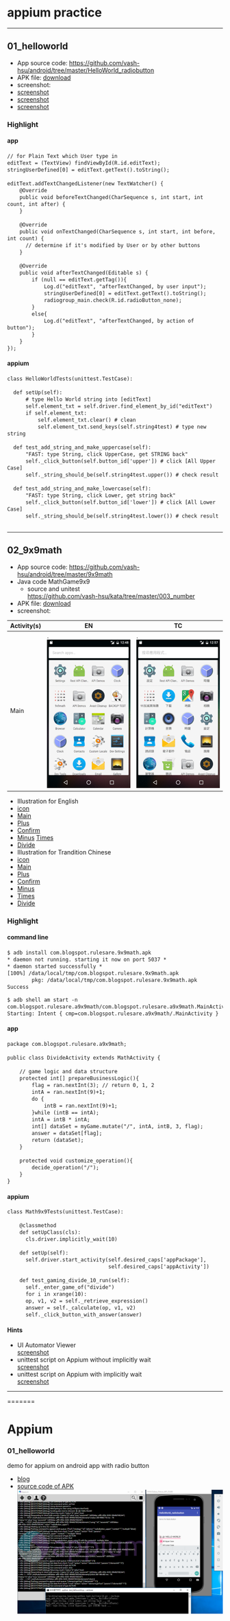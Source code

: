 # appium practice
---


## 01_helloworld

* App source code: https://github.com/vash-hsu/android/tree/master/HelloWorld_radiobutton
* APK file: [download](01_helloworld/com.blogspot.rulesare.helloworld_radiobutton.apk)
* screenshot:
 * [screenshot](01_helloworld/illustration_01/version_1-1.PNG)
 * [screenshot](01_helloworld/illustration_01/version_1-2.PNG)
 * [screenshot](01_helloworld/illustration_01/version_2.PNG)

### Highlight

#### app
```
// for Plain Text which User type in
editText = (TextView) findViewById(R.id.editText);
stringUserDefined[0] = editText.getText().toString();

editText.addTextChangedListener(new TextWatcher() {
    @Override
    public void beforeTextChanged(CharSequence s, int start, int count, int after) {
    }

    @Override
    public void onTextChanged(CharSequence s, int start, int before, int count) {
	  // determine if it's modified by User or by other buttons
    }

    @Override
    public void afterTextChanged(Editable s) {
		if (null == editText.getTag()){
			Log.d("editText", "afterTextChanged, by user input");
			stringUserDefined[0] = editText.getText().toString();
			radiogroup_main.check(R.id.radioButton_none);
		}
		else{
			Log.d("editText", "afterTextChanged, by action of button");
		}
	}
});
```
#### appium
```
class HelloWorldTests(unittest.TestCase):

  def setUp(self):
      # type Hello World string into [editText]
      self.element_txt = self.driver.find_element_by_id("editText")
      if self.element_txt:
          self.element_txt.clear() # clean
          self.element_txt.send_keys(self.string4test) # type new string

  def test_add_string_and_make_uppercase(self):
      "FAST: type String, click UpperCase, get STRING back"
      self._click_button(self.button_id['upper']) # click [All Upper Case]
      self._string_should_be(self.string4test.upper()) # check result

  def test_add_string_and_make_lowercase(self):
      "FAST: type String, click Lower, get string back"
      self._click_button(self.button_id['lower']) # click [All Lower Case]
      self._string_should_be(self.string4test.lower()) # check result


```
---

## 02_9x9math
* App source code: https://github.com/vash-hsu/android/tree/master/9x9math
 * Java code MathGame9x9
   *  source and unitest  
    https://github.com/vash-hsu/kata/tree/master/003_number
* APK file: [download](02_9x9math/com.blogspot.rulesare.9x9math.apk)
* screenshot:

| Activity(s) | EN | TC |
|--|--|--|
| Main | . ![animation](02_9x9math/illustration_01/animation.gif) | . ![animation](02_9x9math/illustration_02/animation.gif) |

* Illustration for English
 * [icon](02_9x9math/illustration_01/0_app_icon.png)
 * [Main](02_9x9math/illustration_01/1_main.png)
 * [Plus](02_9x9math/illustration_01/2_plus.png)
 * [Confirm](02_9x9math/illustration_01/2_plus_confirm.png)
 * [Minus](02_9x9math/illustration_01/3_minus.png) [Times](02_9x9math/illustration_01/4_times.png)
 * [Divide](02_9x9math/illustration_01/5_divide.png)  
* Illustration for Trandition Chinese
 * [icon](02_9x9math/illustration_02/0_app_icon.png)
 * [Main](02_9x9math/illustration_02/1_main.png)
 * [Plus](02_9x9math/illustration_02/2_plus.png)
 * [Confirm](02_9x9math/illustration_02/2_plus_confirm.png)
 * [Minus](02_9x9math/illustration_02/3_minus.png)
 * [Times](02_9x9math/illustration_02/4_times.png)
 * [Divide](02_9x9math/illustration_02/5_divide.png)  


### Highlight

#### command line
```
$ adb install com.blogspot.rulesare.9x9math.apk
* daemon not running. starting it now on port 5037 *
* daemon started successfully *
[100%] /data/local/tmp/com.blogspot.rulesare.9x9math.apk
        pkg: /data/local/tmp/com.blogspot.rulesare.9x9math.apk
Success
```
```
$ adb shell am start -n com.blogspot.rulesare.a9x9math/com.blogspot.rulesare.a9x9math.MainActivity
Starting: Intent { cmp=com.blogspot.rulesare.a9x9math/.MainActivity }
```


#### app
```
package com.blogspot.rulesare.a9x9math;

public class DivideActivity extends MathActivity {

    // game logic and data structure
    protected int[] prepareBusinessLogic(){
        flag = ran.nextInt(3); // return 0, 1, 2
        intA = ran.nextInt(9)+1;
        do {
            intB = ran.nextInt(9)+1;
        }while (intB == intA);
        intA = intB * intA;
        int[] dataSet = myGame.mutate("/", intA, intB, 3, flag);
        answer = dataSet[flag];
        return (dataSet);
    }

    protected void customize_operation(){
        decide_operation("/");
    }
}

```
#### appium
```
class Math9x9Tests(unittest.TestCase):

    @classmethod
    def setUpClass(cls):
      cls.driver.implicitly_wait(10)

    def setUp(self):
      self.driver.start_activity(self.desired_caps['appPackage'],
                                 self.desired_caps['appActivity'])

    def test_gaming_divide_10_run(self):
      self._enter_game_of("divide")
      for i in xrange(10):
      op, v1, v2 = self._retrieve_expression()
      answer = self._calculate(op, v1, v2)
      self._click_button_with_answer(answer)

```


#### Hints
* UI Automator Viewer  
[screenshot](02_9x9math/illustration_03/ui_automator_viewer.png)
* unittest script on Appium without implicitly wait  
[screenshot](02_9x9math/illustration_03/without_implicitly_wait.png)
* unittest script on Appium with implicitly wait  
[screenshot](02_9x9math/illustration_03/with_implicitly_wait.png)

---
=======

# Appium

### 01_helloworld ###
demo for appium on android app with radio button  
* [blog](http://katazen.blogspot.tw/2016/09/0182-android-radio-button-example-ui.html)  
* [source code of APK](https://github.com/vash-hsu/android/tree/master/HelloWorld_radiobutton)  
![screenshot of appium](01_helloworld/illustration_01/version_1-1.PNG)
